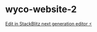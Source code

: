 # wyco-website-2

[Edit in StackBlitz next generation editor ⚡️](https://stackblitz.com/~/github.com/wasilbh/wyco-website-2)